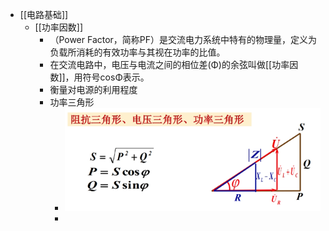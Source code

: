 - [[电路基础]]
	- ‌[[功率因数‌]]
		- （Power Factor，简称PF）是交流电力系统中特有的物理量，定义为负载所消耗的有效功率与其视在功率的比值。
		- 在交流电路中，电压与电流之间的相位差(Φ)的余弦叫做[[功率因数]]，用符号cosΦ表示。
		- 衡量对电源的利用程度
		- 功率三角形
			- ![image.png](../assets/image_1731289501172_0.png)
			-